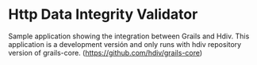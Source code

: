 Http Data Integrity Validator
=============================
Sample application showing the integration between Grails and Hdiv. This application is a development versión and only runs with hdiv repository version of grails-core. (https://github.com/hdiv/grails-core) 
